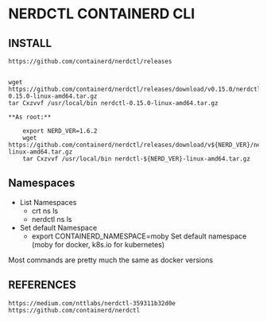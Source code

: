 # NERDCTL CONTAINERD CLI

## INSTALL

    https://github.com/containerd/nerdctl/releases


    wget https://github.com/containerd/nerdctl/releases/download/v0.15.0/nerdctl-0.15.0-linux-amd64.tar.gz
    tar Cxzvvf /usr/local/bin nerdctl-0.15.0-linux-amd64.tar.gz

    **As root:**

        export NERD_VER=1.6.2
        wget https://github.com/containerd/nerdctl/releases/download/v${NERD_VER}/nerdctl-${NERD_VER}-linux-amd64.tar.gz
        tar Cxzvvf /usr/local/bin nerdctl-${NERD_VER}-linux-amd64.tar.gz

## Namespaces

- List Namespaces
  - crt ns ls
  - nerdctl ns ls
- Set default Namespace
  - export CONTAINERD_NAMESPACE=moby                    Set default namespace (moby for docker, k8s.io for kubernetes)    

Most commands are pretty much the same as docker versions


## REFERENCES

    https://medium.com/nttlabs/nerdctl-359311b32d0e
    https://github.com/containerd/nerdctl
